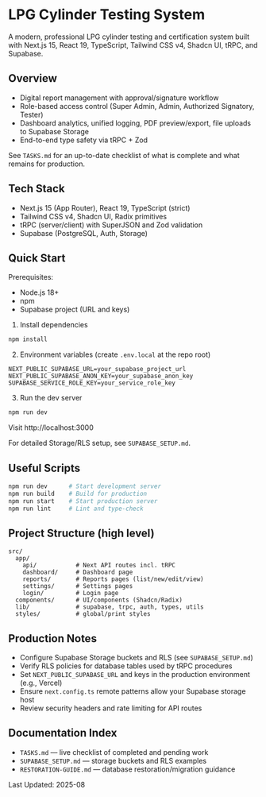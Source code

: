 # LPG Cylinder Testing System

A modern, professional LPG cylinder testing and certification system built with Next.js 15, React 19, TypeScript, Tailwind CSS v4, Shadcn UI, tRPC, and Supabase.

## Overview

- Digital report management with approval/signature workflow
- Role-based access control (Super Admin, Admin, Authorized Signatory, Tester)
- Dashboard analytics, unified logging, PDF preview/export, file uploads to Supabase Storage
- End-to-end type safety via tRPC + Zod

See `TASKS.md` for an up-to-date checklist of what is complete and what remains for production.

## Tech Stack

- Next.js 15 (App Router), React 19, TypeScript (strict)
- Tailwind CSS v4, Shadcn UI, Radix primitives
- tRPC (server/client) with SuperJSON and Zod validation
- Supabase (PostgreSQL, Auth, Storage)

## Quick Start

Prerequisites:
- Node.js 18+
- npm
- Supabase project (URL and keys)

1) Install dependencies
```bash
npm install
```

2) Environment variables (create `.env.local` at the repo root)
```env
NEXT_PUBLIC_SUPABASE_URL=your_supabase_project_url
NEXT_PUBLIC_SUPABASE_ANON_KEY=your_supabase_anon_key
SUPABASE_SERVICE_ROLE_KEY=your_service_role_key
```

3) Run the dev server
```bash
npm run dev
```
Visit http://localhost:3000

For detailed Storage/RLS setup, see `SUPABASE_SETUP.md`.

## Useful Scripts

```bash
npm run dev      # Start development server
npm run build    # Build for production
npm run start    # Start production server
npm run lint     # Lint and type-check
```

## Project Structure (high level)

```
src/
  app/
    api/           # Next API routes incl. tRPC
    dashboard/     # Dashboard page
    reports/       # Reports pages (list/new/edit/view)
    settings/      # Settings pages
    login/         # Login page
  components/      # UI/components (Shadcn/Radix)
  lib/             # supabase, trpc, auth, types, utils
  styles/          # global/print styles
```

## Production Notes

- Configure Supabase Storage buckets and RLS (see `SUPABASE_SETUP.md`)
- Verify RLS policies for database tables used by tRPC procedures
- Set `NEXT_PUBLIC_SUPABASE_URL` and keys in the production environment (e.g., Vercel)
- Ensure `next.config.ts` remote patterns allow your Supabase storage host
- Review security headers and rate limiting for API routes

## Documentation Index

- `TASKS.md` — live checklist of completed and pending work
- `SUPABASE_SETUP.md` — storage buckets and RLS examples
- `RESTORATION-GUIDE.md` — database restoration/migration guidance

Last Updated: 2025-08

